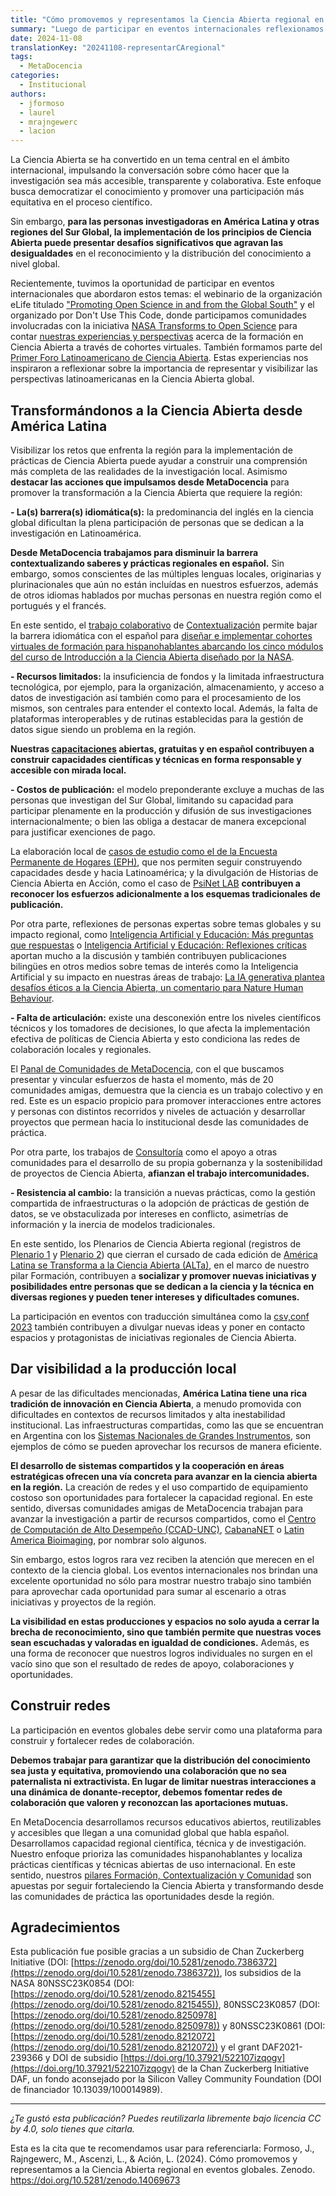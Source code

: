 ```yaml
---
title: "Cómo promovemos y representamos la Ciencia Abierta regional en eventos globales"
summary: "Luego de participar en eventos internacionales reflexionamos sobre la importancia de representar y visibilizar las perspectivas latinoamericanas en la Ciencia Abierta global."
date: 2024-11-08
translationKey: "20241108-representarCAregional"
tags:
  - MetaDocencia
categories:
  - Institucional
authors:
  - jformoso
  - laurel
  - mrajngewerc
  - lacion
---
```


La Ciencia Abierta se ha convertido en un tema central en el ámbito internacional, impulsando la conversación sobre cómo hacer que la investigación sea más accesible, transparente y colaborativa. Este enfoque busca democratizar el conocimiento y promover una participación más equitativa en el proceso científico. 

Sin embargo, **para las personas investigadoras en América Latina y otras regiones del Sur Global, la implementación de los principios de Ciencia Abierta puede presentar desafíos significativos que agravan las desigualdades** en el reconocimiento y la distribución del conocimiento a nivel global. 

Recientemente, tuvimos la oportunidad de participar en eventos internacionales que abordaron estos temas: el webinario de la organización eLife titulado ["Promoting Open Science in and from the Global South"](https://elifesciences.org/events/ea9c9247/elife-webinar-promoting-open-science-in-and-from-the-global-south) y el organizado por Don't Use This Code, donde participamos comunidades involucradas con la iniciativa [NASA Transforms to Open Science](https://science.nasa.gov/open-science/tops/) para contar [nuestras experiencias y perspectivas](https://www.youtube.com/watch?v=-0baeh8E_G0) acerca de la formación en Ciencia Abierta a través de cohortes virtuales. También formamos parte del [Primer Foro Latinoamericano de Ciencia Abierta](https://foro.cienciaabierta.info/). Estas experiencias nos inspiraron a reflexionar sobre la importancia de representar y visibilizar las perspectivas latinoamericanas en la Ciencia Abierta global.

## Transformándonos a la Ciencia Abierta desde América Latina
Visibilizar los retos que enfrenta la región para la implementación de prácticas de Ciencia Abierta puede ayudar a construir una comprensión más completa de las realidades de la investigación local. Asimismo **destacar las acciones que impulsamos desde MetaDocencia** para promover la transformación a la Ciencia Abierta que requiere la región:

**- La(s) barrera(s) idiomática(s):** la predominancia del inglés en la ciencia global dificultan la plena participación de  personas que se dedican a la investigación en Latinoamérica. 

**Desde MetaDocencia trabajamos para disminuir la barrera contextualizando saberes y prácticas regionales en español.** Sin embargo, somos conscientes de las múltiples lenguas locales, originarias y plurinacionales que aún no están incluídas en nuestros esfuerzos, además de otros idiomas hablados por muchas personas en nuestra región como el portugués y el francés.

En este sentido, el [trabajo colaborativo](/post/2024/20240820-context-colab/) de [Contextualización](/post/2024/20240725-contextualizacion/) permite bajar la barrera idiomática con el español para [diseñar e implementar cohortes virtuales de formación para hispanohablantes abarcando los cinco módulos del curso de Introducción a la Ciencia Abierta diseñado por la NASA](/post/2024/20240704-recorridoaltaca/). 

**- Recursos limitados:** la insuficiencia de fondos y la limitada infraestructura tecnológica, por ejemplo, para la organización, almacenamiento, y acceso a datos de investigación así también como para el procesamiento de los mismos, son centrales para entender el contexto local. Además, la falta de plataformas interoperables y de rutinas establecidas para la gestión de datos sigue siendo un problema en la región.

**Nuestras [capacitaciones](/que-hacemos/#formacion) abiertas, gratuitas y en español contribuyen a construir capacidades científicas y técnicas en forma responsable y accesible con mirada local.**

**- Costos de publicación:** el modelo preponderante excluye a muchas de las personas que investigan del Sur Global, limitando su capacidad para participar plenamente en la producción y difusión de sus investigaciones internacionalmente; o bien las obliga a destacar de manera excepcional para justificar exenciones de pago. 

La elaboración local de [casos de estudio como el de la Encuesta Permanente de Hogares (EPH)](/post/2024/20240715-caso-caa-eph/), que nos permiten seguir construyendo capacidades desde y hacia Latinoamérica; y la divulgación de Historias de Ciencia Abierta en Acción, como el caso de [PsiNet LAB](/post/2024/20241028-psinetlab/) **contribuyen a reconocer los esfuerzos adicionalmente a los esquemas tradicionales de publicación.**

Por otra parte, reflexiones de personas expertas sobre temas globales y su impacto regional, como [Inteligencia Artificial y Educación: Más preguntas que respuestas](/post/ai-preguntas/) o [Inteligencia Artificial y Educación: Reflexiones críticas](/post/ai-reflexiones/) aportan mucho a la discusión y también contribuyen publicaciones bilingües en otros medios sobre temas de interés como la Inteligencia Artificial y su impacto en nuestras áreas de trabajo: [La IA generativa plantea desafíos éticos a la Ciencia Abierta, un comentario para Nature Human Behaviour](/post/ia-nature/).

**- Falta de articulación:** existe una desconexión entre los niveles científicos técnicos y los tomadores de decisiones, lo que afecta la implementación efectiva de políticas de Ciencia Abierta y esto condiciona las redes de colaboración locales y regionales.

El [Panal de Comunidades de MetaDocencia](/quienes-somos/#comunidades-amigas), con el que buscamos presentar y vincular esfuerzos de hasta el momento, más de 20 comunidades amigas, demuestra que la ciencia es un trabajo colectivo y en red. Este es un espacio propicio para promover interacciones entre actores y personas con distintos recorridos y niveles de actuación y desarrollar proyectos que permean hacia lo institucional desde las comunidades de práctica.

Por otra parte, los trabajos de [Consultoría](/proyecto/gobernanza-2022/) como el apoyo a otras comunidades para el desarrollo de su propia gobernanza y la sostenibilidad de proyectos de Ciencia Abierta, **afianzan el trabajo intercomunidades.**

**- Resistencia al cambio:** la transición a nuevas prácticas, como la gestión compartida de infraestructuras o la adopción de prácticas de gestión de datos, se ve obstaculizada por intereses en conflicto, asimetrías de información y la inercia de modelos tradicionales.

En este sentido, los Plenarios de Ciencia Abierta regional (registros de [Plenario 1](https://youtu.be/Qn-g4CaJrZU) y [Plenario 2](https://youtu.be/wUpmM4hlZm8)) que cierran el cursado de cada edición de [América Latina se Transforma a la Ciencia Abierta (ALTa)](/que-hacemos/#formacion), en el marco de nuestro pilar Formación, contribuyen a **socializar y promover nuevas iniciativas y posibilidades entre personas que se dedican a la ciencia y la técnica en diversas regiones y pueden tener intereses y dificultades comunes.**

La participación en eventos con traducción simultánea como la [csv,conf 2023](https://www.youtube.com/watch?v=sV_0nAypuZQ) también contribuyen a divulgar nuevas ideas y poner en contacto espacios y protagonistas de iniciativas regionales de Ciencia Abierta. 

## Dar visibilidad a  la producción local
A pesar de las dificultades mencionadas, **América Latina tiene una rica tradición de innovación en Ciencia Abierta**, a menudo promovida con dificultades en contextos de recursos limitados y alta inestabilidad institucional. Las infraestructuras compartidas, como las que se encuentran en Argentina con los [Sistemas Nacionales de Grandes Instrumentos](https://www.argentina.gob.ar/redes-de-vinculacion/grandes-instrumentos), son ejemplos de cómo se pueden aprovechar los recursos de manera eficiente.

**El desarrollo de sistemas compartidos y la cooperación en áreas estratégicas ofrecen una vía concreta para avanzar en la ciencia abierta en la región.** La creación de redes y el uso compartido de equipamiento costoso son oportunidades para fortalecer la capacidad regional. En este sentido, diversas comunidades amigas de MetaDocencia trabajan para avanzar la investigación a partir de recursos compartidos, como el [Centro de Computación de Alto Desempeño (CCAD-UNC)](/author/unc-supercomputo-ex-ccad/), [CabanaNET](/author/cabananet/) o [Latin America Bioimaging](https://labi.lat/es/), por nombrar solo algunos. 

Sin embargo, estos logros rara vez reciben la atención que merecen en el contexto de la ciencia global. Los eventos internacionales nos brindan una excelente oportunidad no sólo para mostrar nuestro trabajo sino también para aprovechar cada oportunidad para sumar al escenario a otras iniciativas y proyectos de la región. 

**La visibilidad en estas producciones y espacios no solo ayuda a cerrar la brecha de reconocimiento, sino que también permite que nuestras voces sean escuchadas y valoradas en igualdad de condiciones.** Además, es una forma de reconocer que nuestros logros individuales no surgen en el vacío sino que son el resultado de redes de apoyo, colaboraciones y oportunidades. 

## Construir redes
La participación en eventos globales debe servir como una plataforma para construir y fortalecer redes de colaboración.

**Debemos trabajar para garantizar que la distribución del conocimiento sea justa y equitativa, promoviendo una colaboración que no sea paternalista ni extractivista. En lugar de limitar nuestras interacciones a una dinámica de donante-receptor, debemos fomentar redes de colaboración que valoren y reconozcan las aportaciones mutuas.**

En MetaDocencia desarrollamos recursos educativos abiertos, reutilizables y accesibles que llegan a una comunidad global que habla español. Desarrollamos capacidad regional científica, técnica y de investigación. Nuestro enfoque prioriza las comunidades hispanohablantes y localiza prácticas científicas y técnicas abiertas de uso internacional. En este sentido, nuestros [pilares Formación, Contextualización y Comunidad](/que-hacemos/) son apuestas por seguir fortaleciendo la Ciencia Abierta y transformando desde las comunidades de práctica las oportunidades desde la región.


## Agradecimientos
Esta publicación fue posible gracias a un subsidio de Chan Zuckerberg Initiative (DOI: [https://zenodo.org/doi/10.5281/zenodo.7386372](https://zenodo.org/doi/10.5281/zenodo.7386372)), los subsidios de la NASA 80NSSC23K0854 (DOI: [https://zenodo.org/doi/10.5281/zenodo.8215455](https://zenodo.org/doi/10.5281/zenodo.8215455)), 80NSSC23K0857 (DOI: [https://zenodo.org/doi/10.5281/zenodo.8250978](https://zenodo.org/doi/10.5281/zenodo.8250978)) y 80NSSC23K0861 (DOI: [https://zenodo.org/doi/10.5281/zenodo.8212072](https://zenodo.org/doi/10.5281/zenodo.8212072)) y el grant DAF2021-239366 y DOI de subsidio [https://doi.org/10.37921/522107izqogv](https://doi.org/10.37921/522107izqogv) de la Chan Zuckerberg Initiative DAF, un fondo aconsejado por la Silicon Valley Community Foundation (DOI de financiador 10.13039/100014989).

---

*¿Te gustó esta publicación? Puedes reutilizarla libremente bajo licencia CC by 4.0, solo tienes que citarla.* 

Esta es la cita que te recomendamos usar para referenciarla:
Formoso, J., Rajngewerc, M., Ascenzi, L., & Ación, L. (2024). Cómo promovemos y representamos a la Ciencia Abierta regional en eventos globales. Zenodo. https://doi.org/10.5281/zenodo.14069673

